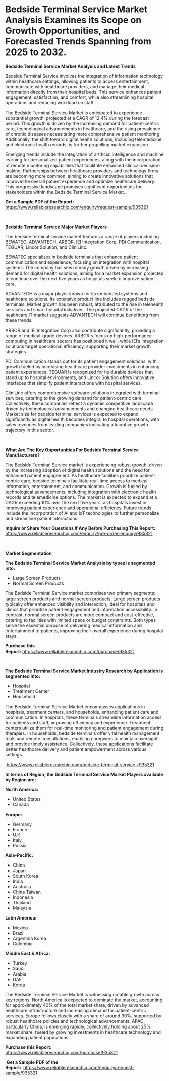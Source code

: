 <p><h1>Bedside Terminal Service Market Analysis Examines its Scope on Growth Opportunities, and Forecasted Trends Spanning from 2025 to 2032.</h1></p><p><strong>Bedside Terminal Service Market Analysis and Latest Trends</strong></p>
<p><p>Bedside Terminal Service involves the integration of information technology within healthcare settings, allowing patients to access entertainment, communicate with healthcare providers, and manage their medical information directly from their hospital beds. This service enhances patient engagement, satisfaction, and comfort, while also streamlining hospital operations and reducing workload on staff.</p><p>The Bedside Terminal Service Market is anticipated to experience substantial growth, projected at a CAGR of 12.4% during the forecast period. This growth is driven by the increasing demand for patient-centric care, technological advancements in healthcare, and the rising prevalence of chronic diseases necessitating more comprehensive patient monitoring. Additionally, the shift toward digital health solutions, including telemedicine and electronic health records, is further propelling market expansion. </p><p>Emerging trends include the integration of artificial intelligence and machine learning for personalized patient experiences, along with the incorporation of remote monitoring capabilities that facilitate enhanced clinical decision-making. Partnerships between healthcare providers and technology firms are becoming more common, aiming to create innovative solutions that improve the overall patient experience and optimize healthcare delivery. This progressive landscape promises significant opportunities for stakeholders within the Bedside Terminal Service Market.</p></p>
<p><strong>Get a Sample PDF of the Report:&nbsp;</strong> <a href="https://www.reliableresearchiq.com/enquiry/request-sample/935321?utm_campaign=2939&utm_medium=2&utm_source=Github&utm_content=ia&utm_term=18042025&utm_id=bedside-terminal-service">https://www.reliableresearchiq.com/enquiry/request-sample/935321</a></p>
<p>&nbsp;</p>
<p><strong>Bedside Terminal Service Major Market Players</strong></p>
<p><p>The bedside terminal service market features a range of players including BEWATEC, ADVANTECH, ARBOR, IEI Integration Corp, PDi Communication, TEGUAR, Lincor Solution, and CliniLinc. </p><p>BEWATEC specializes in bedside terminals that enhance patient communication and experience, focusing on integration with hospital systems. The company has seen steady growth driven by increasing demand for digital health solutions, aiming for a market expansion projected to continue over the next five years as hospitals seek to improve patient care.</p><p>ADVANTECH is a major player known for its embedded systems and healthcare solutions. Its extensive product line includes rugged bedside terminals. Market growth has been robust, attributed to the rise in telehealth services and smart hospital initiatives. The projected CAGR of the healthcare IT market suggests ADVANTECH will continue benefitting from these trends.</p><p>ARBOR and IEI Integration Corp also contribute significantly, providing a range of medical-grade devices. ARBOR's focus on high-performance computing in healthcare sectors has positioned it well, while IEI’s integration solutions target operational efficiency, supporting their market growth strategies.</p><p>PDi Communication stands out for its patient engagement solutions, with growth fueled by increasing healthcare provider investments in enhancing patient experiences. TEGUAR is recognized for its durable devices that stand up to hospital environments, and Lincor Solution offers innovative interfaces that simplify patient interactions with hospital services.</p><p>CliniLinc offers comprehensive software solutions integrated with terminal services, catering to the growing demand for patient-centric care. Collectively, these companies reflect a dynamic competitive landscape driven by technological advancements and changing healthcare needs. Market size for bedside terminal services is expected to expand significantly as digital health becomes integral to hospital operations, with sales revenues from leading companies indicating a lucrative growth trajectory in this sector.</p></p>
<p>&nbsp;</p>
<p><strong>What Are The Key Opportunities For Bedside Terminal Service Manufacturers?</strong></p>
<p><p>The Bedside Terminal Service market is experiencing robust growth, driven by the increasing adoption of digital health solutions and the need for enhanced patient engagement. As healthcare facilities prioritize patient-centric care, bedside terminals facilitate real-time access to medical information, entertainment, and communication. Growth is fueled by technological advancements, including integration with electronic health records and telemedicine options. The market is expected to expand at a CAGR exceeding 10% over the next five years, as hospitals invest in improving patient experience and operational efficiency. Future trends include the incorporation of AI and IoT technologies to further personalize and streamline patient interactions.</p></p>
<p><strong>Inquire or Share Your Questions If Any Before Purchasing This Report:</strong> <a href="https://www.reliableresearchiq.com/enquiry/pre-order-enquiry/935321?utm_campaign=2939&utm_medium=2&utm_source=Github&utm_content=ia&utm_term=18042025&utm_id=bedside-terminal-service">https://www.reliableresearchiq.com/enquiry/pre-order-enquiry/935321</a></p>
<p>&nbsp;</p>
<p><strong>Market Segmentation</strong></p>
<p><strong>The Bedside Terminal Service Market Analysis by types is segmented into:</strong></p>
<p><ul><li>Large Screen Products</li><li>Normal Screen Products</li></ul></p>
<p><p>The Bedside Terminal Service market comprises two primary segments: large screen products and normal screen products. Large screen products typically offer enhanced visibility and interaction, ideal for hospitals and clinics that prioritize patient engagement and information accessibility. In contrast, normal screen products are more compact and cost-effective, catering to facilities with limited space or budget constraints. Both types serve the essential purpose of delivering medical information and entertainment to patients, improving their overall experience during hospital stays.</p></p>
<p><strong>Purchase this Report:&nbsp;</strong><a href="https://www.reliableresearchiq.com/purchase/935321?utm_campaign=2939&utm_medium=2&utm_source=Github&utm_content=ia&utm_term=18042025&utm_id=bedside-terminal-service">https://www.reliableresearchiq.com/purchase/935321</a></p>
<p>&nbsp;</p>
<p><strong>The Bedside Terminal Service Market Industry Research by Application is segmented into:</strong></p>
<p><ul><li>Hospital</li><li>Treatment Center</li><li>Household</li></ul></p>
<p><p>The Bedside Terminal Service Market encompasses applications in hospitals, treatment centers, and households, enhancing patient care and communication. In hospitals, these terminals streamline information access for patients and staff, improving efficiency and experience. Treatment centers utilize them for real-time monitoring and patient engagement during therapies. In households, bedside terminals offer vital health management tools and remote consultations, enabling caregivers to maintain oversight and provide timely assistance. Collectively, these applications facilitate better healthcare delivery and patient empowerment across various settings.</p></p>
<p><a href="https://www.reliableresearchiq.com/bedside-terminal-service-r935321?utm_campaign=2939&utm_medium=2&utm_source=Github&utm_content=ia&utm_term=18042025&utm_id=bedside-terminal-service">&nbsp;https://www.reliableresearchiq.com/bedside-terminal-service-r935321</a></p>
<p><strong>In terms of Region, the Bedside Terminal Service Market Players available by Region are:</strong></p>
<p>
    <p> <strong> North America: </strong>
        <ul>
            <li>United States</li>
            <li>Canada</li>
        </ul>
        </p> 
    <p> <strong> Europe: </strong>
        <ul>
            <li>Germany</li>
            <li>France</li>
            <li>U.K.</li>
            <li>Italy</li>
            <li>Russia</li>
        </ul>
        </p> 
    <p> <strong> Asia-Pacific: </strong>
        <ul>
            <li>China</li>
            <li>Japan</li>
            <li>South Korea</li>
            <li>India</li>
            <li>Australia</li>
            <li>China Taiwan</li>
            <li>Indonesia</li>
            <li>Thailand</li>
            <li>Malaysia</li>
        </ul>
        </p> 
    <p> <strong> Latin America: </strong>
        <ul>
            <li>Mexico</li>
            <li>Brazil</li>
            <li>Argentina Korea</li>
            <li>Colombia</li>
        </ul>
        </p> 
    <p> <strong> Middle East & Africa: </strong>
        <ul>
            <li>Turkey</li>
            <li>Saudi</li>
            <li>Arabia</li>
            <li>UAE</li>
            <li>Korea</li>
        </ul>
    </p>
    </p>
<p><p>The Bedside Terminal Service Market is witnessing notable growth across key regions. North America is expected to dominate the market, accounting for approximately 40% of the total market share, driven by advanced healthcare infrastructure and increasing demand for patient-centric services. Europe follows closely with a share of around 30%, supported by robust healthcare policies and technological advancements. APAC, particularly China, is emerging rapidly, collectively holding about 25% market share, fueled by growing investments in healthcare technology and expanding patient populations.</p></p>
<p><strong>Purchase this Report: </strong><a href="https://www.reliableresearchiq.com/purchase/935321?utm_campaign=2939&utm_medium=2&utm_source=Github&utm_content=ia&utm_term=18042025&utm_id=bedside-terminal-service">https://www.reliableresearchiq.com/purchase/935321</a></p>
<p>&nbsp;<strong>Get a Sample PDF of the Report:&nbsp;&nbsp;</strong><a href="https://www.reliableresearchiq.com/enquiry/request-sample/935321?utm_campaign=2939&utm_medium=2&utm_source=Github&utm_content=ia&utm_term=18042025&utm_id=bedside-terminal-service">https://www.reliableresearchiq.com/enquiry/request-sample/935321</a></p>
<p><strong></strong></p>
<p><p></p><p></p><p></p></p>